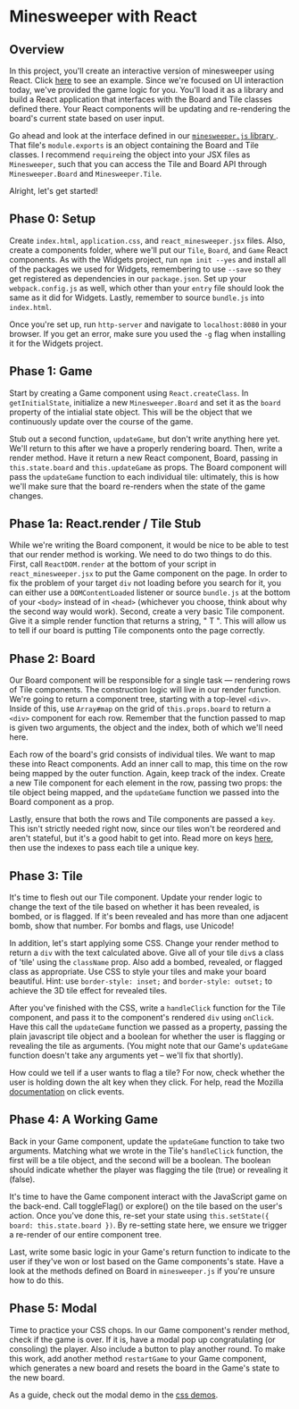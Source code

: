 # Minesweeper with React

## Overview

In this project, you'll create an interactive version of minesweeper
using React. Click [here][live-solution] to see an example. Since
we're focused on UI interaction today, we've provided the game logic
for you. You'll load it as a library and build a React application
that interfaces with the Board and Tile classes defined there. Your
React components will be updating and re-rendering the board's current
state based on user input.

Go ahead and look at the interface defined in our [`minesweeper.js`
library ][mineseeper-js]. That file's `module.exports` is an object
containing the Board and Tile classes. I recommend `require`ing the
object into your JSX files as `Minesweeper`, such that you can access
the Tile and Board API through `Minesweeper.Board` and
`Minesweeper.Tile`.

Alright, let's get started!

[live-solution]: http://appacademy.github.io/react-minesweeper/
[mineseeper-js]: http://appacademy.github.io/react-minesweeper/minesweeper.js

## Phase 0: Setup

Create `index.html`, `application.css`, and `react_minesweeper.jsx`
files. Also, create a components folder, where we'll put our `Tile`,
`Board`, and `Game` React components. As with the Widgets project, run
`npm init --yes` and install all of the packages we used for Widgets,
remembering to use `--save` so they get registered as dependencies in
our `package.json`. Set up your `webpack.config.js` as well, which
other than your `entry` file should look the same as it did for
Widgets. Lastly, remember to source `bundle.js` into `index.html`.

Once you're set up, run `http-server` and navigate to `localhost:8080`
in your browser. If you get an error, make sure you used the `-g` flag
when installing it for the Widgets project.

## Phase 1: Game

Start by creating a Game component using `React.createClass`. In
`getInitialState`, initialize a new `Minesweeper.Board` and set it as
the `board` property of the intialial state object. This will be the 
object that we continuously update over the course of the game.

Stub out a second function, `updateGame`, but don't write anything
here yet. We'll return to this after we have a properly rendering
board. Then, write a render method. Have it return a new React
component, Board, passing in `this.state.board` and `this.updateGame`
as props. The Board component will pass the `updateGame` function to
each individual tile: ultimately, this is how we'll make sure that the
board re-renders when the state of the game changes.

## Phase 1a: React.render / Tile Stub

While we're writing the Board component, it would be nice to be able
to test that our render method is working. We need to do two things to
do this. First, call `ReactDOM.render` at the bottom of your script in
`react_minesweeper.jsx` to put the Game component on the page. In
order to fix the problem of your target `div` not loading before you
search for it, you can either use a `DOMContentLoaded` listener or
source `bundle.js` at the bottom of your `<body>` instead of in
`<head>` (whichever you choose, think about why the second way would
work). Second, create a very basic Tile component. Give it a simple
render function that returns a string, " T ". This will allow us to
tell if our board is putting Tile components onto the page correctly.

## Phase 2: Board

Our Board component will be responsible for a single task — rendering
rows of Tile components. The construction logic will live in our
render function. We're going to return a component tree, starting with
a top-level `<div>`. Inside of this, use `Array#map` on the grid of
`this.props.board` to return a `<div>` component for each row.
Remember that the function passed to map is given two arguments, the
object and the index, both of which we'll need here.

Each row of the board's grid consists of individual tiles. We want to
map these into React components. Add an inner call to map, this time
on the row being mapped by the outer function. Again, keep track of
the index. Create a new Tile component for each element in the row,
passing two props: the tile object being mapped, and the `updateGame`
function we passed into the Board component as a prop.

Lastly, ensure that both the rows and Tile components are passed a
`key`. This isn't strictly needed right now, since our tiles won't be
reordered and aren't stateful, but it's a good habit to get into. Read
more on keys [here][react-keys], then use the indexes to pass each
tile a unique key.

[react-keys]: https://facebook.github.io/react/docs/reconciliation.html#list-wise-diff

## Phase 3: Tile

It's time to flesh out our Tile component. Update your render logic to
change the text of the tile based on whether it has been revealed, is
bombed, or is flagged. If it's been revealed and has more than one
adjacent bomb, show that number. For bombs and flags, use Unicode!

In addition, let's start applying some CSS. Change your render method
to return a `div` with the text calculated above. Give all of your
tile `div`s a class of 'tile' using the `className` prop. Also add a
bombed, revealed, or flagged class as appropriate. Use CSS to style
your tiles and make your board beautiful. Hint: use `border-style:
inset;` and `border-style: outset;` to achieve the 3D tile effect for
revealed tiles.

After you've finished with the CSS, write a `handleClick` function for
the Tile component, and pass it to the component's rendered `div`
using `onClick`. Have this call the `updateGame` function we passed as
a property, passing the plain javascript tile object and a boolean for
whether the user is flagging or revealing the tile as arguments. (You
might note that our Game's `updateGame` function doesn't take any
arguments yet – we'll fix that shortly).

How could we tell if a user wants to flag a tile? For now, check
whether the user is holding down the alt key when they click. For
help, read the Mozilla [documentation][click-docs] on click events.

[click-docs]: https://developer.mozilla.org/en-US/docs/Web/Events/click

## Phase 4: A Working Game

Back in your Game component, update the `updateGame` function to take
two arguments. Matching what we wrote in the Tile's `handleClick`
function, the first will be a tile object, and the second will be a
boolean. The boolean should indicate whether the player was flagging
the tile (true) or revealing it (false).

It's time to have the Game component interact with the JavaScript game
on the back-end. Call toggleFlag() or explore() on the tile based on
the user's action. Once you've done this, re-set your state using
`this.setState({ board: this.state.board })`. By re-setting state
here, we ensure we trigger a re-render of our entire component tree.

Last, write some basic logic in your Game's return function to
indicate to the user if they've won or lost based on the Game
components's state. Have a look at the methods defined on Board in
`minesweeper.js` if you're unsure how to do this.

## Phase 5: Modal

Time to practice your CSS chops. In our Game component's render
method, check if the game is over. If it is, have a modal pop up
congratulating (or consoling) the player. Also include a button to
play another round. To make this work, add another method
`restartGame` to your Game component, which generates a new board and
resets the board in the Game's state to the new board.

As a guide, check out the modal demo in the [css demos][css-demos].

[css-demos]: https://github.com/appacademy/css-demos
